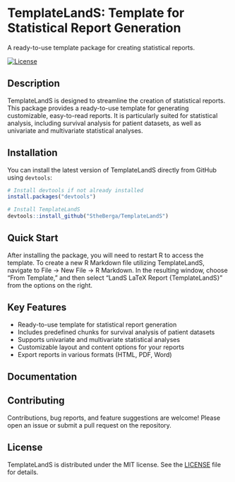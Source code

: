 
<!-- README.md is generated from README.Rmd. Please edit that file -->

# TemplateLandS: Template for Statistical Report Generation

A ready-to-use template package for creating statistical reports.

<!-- [![R-CMD-check](https://github.com/StheBerga/TemplateLandS/actions/workflows/R-CMD-check.yaml/badge.svg)](https://github.com/StheBerga/TemplateLandS/actions) -->

[![License](https://img.shields.io/badge/license-MIT-blue.svg)](LICENSE)

## Description

TemplateLandS is designed to streamline the creation of statistical
reports. This package provides a ready-to-use template for generating
customizable, easy-to-read reports. It is particularly suited for
statistical analysis, including survival analysis for patient datasets,
as well as univariate and multivariate statistical analyses.

## Installation

You can install the latest version of TemplateLandS directly from GitHub
using `devtools`:

``` r
# Install devtools if not already installed
install.packages("devtools")

# Install TemplateLandS
devtools::install_github("StheBerga/TemplateLandS")
```

## Quick Start

After installing the package, you will need to restart R to access the
template. To create a new R Markdown file utilizing TemplateLandS,
navigate to File -\> New File -\> R Markdown. In the resulting window,
choose “From Template,” and then select “LandS LaTeX Report
{TemplateLandS}” from the options on the right.

## Key Features

- Ready-to-use template for statistical report generation
- Includes predefined chunks for survival analysis of patient datasets
- Supports univariate and multivariate statistical analyses
- Customizable layout and content options for your reports
- Export reports in various formats (HTML, PDF, Word)

## Documentation

<!-- For detailed documentation and tutorials, visit the [Wiki](https://github.com/StheBerga/TemplateLandS/wiki). -->

## Contributing

Contributions, bug reports, and feature suggestions are welcome! Please
open an issue or submit a pull request on the repository.

## License

TemplateLandS is distributed under the MIT license. See the
[LICENSE](https://github.com/StheBerga/TemplateLandS/blob/2e6647104c4bea7e46f28684bd4faf8f96ac06a7/LICENSE)
file for details.
